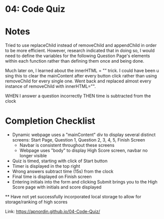 # 04: Code Quiz

# Notes
Tried to use replaceChild instead of removeChild and appendChild in order to be more efficient. However, research indicated that in doing so, I would need to define the variables for the following Question Page's elements within each function rather than defining them once and being done.

Much later on, I learned about the innerHTML = "" trick. I could have been u sing this to clear the mainContent after every button click rather than using removeChild for every single one. Went back and replaced almost every instance of removeChild with innerHTML="".

WHEN I answer a question incorrectly
THEN time is subtracted from the clock

# Completion Checklist

- Dynamic webpage uses a "mainContent" div to display several distinct screens: Start Page, Question 1, Question 2, 3, 4, 5, Finish Screen
    - Navbar is consistent throughout these screens
    - Webpage uses "body" to display High Score screen, navbar no longer visible
- Quiz is timed, starting with click of Start button
- Timer is displayed in the top right
- Wrong answers subtract time (15s) from the clock
- Final time is displayed on Finish screen
- Entering initials into the form and clicking Submit brings you to the High Score page with initials and score displayed

** Have not yet successfully incorporated local storage to allow for storage/ranking of high scores

Link:
https://apnordin.github.io/04-Code-Quiz/